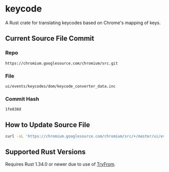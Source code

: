 # keycode

A Rust crate for translating keycodes based on Chrome's mapping of keys.

## Current Source File Commit

### Repo

`https://chromium.googlesource.com/chromium/src.git`

### File

`ui/events/keycodes/dom/keycode_converter_data.inc`

### Commit Hash

`1fe838d`

## How to Update Source File

```bash
curl -sL 'https://chromium.googlesource.com/chromium/src/+/master/ui/events/keycodes/dom/keycode_converter_data.inc?format=TEXT' | base64 --decode > keycode_converter_data.inc
```

## Supported Rust Versions

Requires Rust 1.34.0 or newer due to use of [TryFrom](https://doc.rust-lang.org/std/convert/trait.TryFrom.html).
